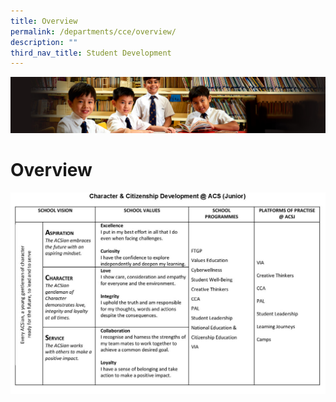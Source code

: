 ```yaml
---
title: Overview
permalink: /departments/cce/overview/
description: ""
third_nav_title: Student Development
---
```

![](/images/Sub-banner1.jpg)

Overview
========
![](/images/CCE_Overview_2020.jpeg)